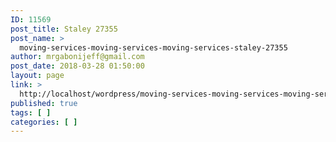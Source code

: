 ```yaml
---
ID: 11569
post_title: Staley 27355
post_name: >
  moving-services-moving-services-moving-services-staley-27355
author: mrgabonijeff@gmail.com
post_date: 2018-03-28 01:50:00
layout: page
link: >
  http://localhost/wordpress/moving-services-moving-services-moving-services-staley-27355/
published: true
tags: [ ]
categories: [ ]
---
```

